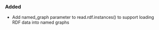 ### Added
- Add named_graph parameter to read.rdf.instances() to support loading
RDF data into named graphs